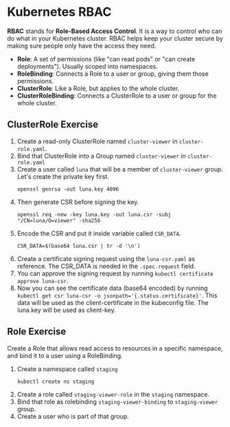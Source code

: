 # Kubernetes RBAC

**RBAC** stands for **Role-Based Access Control**. It is a way to control who can do what in your Kubernetes cluster. RBAC helps keep your cluster secure by making sure people only have the access they need.

- **Role**: A set of permissions (like "can read pods" or "can create deployments"). Usually scoped into namespaces.
- **RoleBinding**: Connects a Role to a user or group, giving them those permissions.
- **ClusterRole**: Like a Role, but applies to the whole cluster.
- **ClusterRoleBinding**: Connects a ClusterRole to a user or group for the whole cluster.

## ClusterRole Exercise

1. Create a read-only ClusterRole named `cluster-viewer` in `cluster-role.yaml`.
2. Bind that ClusterRole into a Group named `cluster-viewer` in `cluster-role.yaml`
3. Create a user called `luna` that will be a member of `cluster-viewer` group. Let's create the private key first.
   ```
   openssl genrsa -out luna.key 4096
   ```
4. Then generate CSR before signing the key.
   ```
   openssl req -new -key luna.key -out luna.csr -subj "/CN=luna/O=viewer" -sha256
   ```
5. Encode the CSR and put it inside variable called `CSR_DATA`.
   ```
   CSR_DATA=$(base64 luna.csr | tr -d '\n')
   ```
6. Create a certificate signing request using the `luna-csr.yaml` as reference. The CSR_DATA is needed in the `.spec.request` field.
7. You can approve the signing request by running `kubectl certificate approve luna-csr`.
8. Now you can see the certificate data (base64 encoded) by running `kubectl get csr luna-csr -o jsonpath='{.status.certificate}'`. This data will be used as the client-certificate in the kubeconfig file. The luna.key will be used as client-key.

## Role Exercise

Create a Role that allows read access to resources in a specific namespace, and bind it to a user using a RoleBinding.

1. Create a namespace called `staging`
   ```
   kubectl create ns staging
   ```
2. Create a role called `staging-viewer-role` in the `staging` namespace.
3. Bind that role as rolebinding `staging-viewer-binding` to `staging-viewer` group.
4. Create a user who is part of that group.